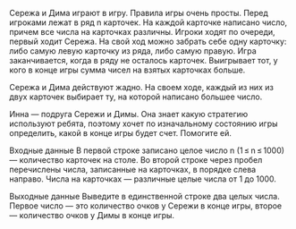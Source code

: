 Сережа и Дима играют в игру. Правила игры очень просты. Перед игроками лежат в ряд n карточек. На каждой карточке написано число, причем все числа на карточках различны. Игроки ходят по очереди, первый ходит Сережа. На свой ход можно забрать себе одну карточку: либо самую левую карточку из ряда, либо самую правую. Игра заканчивается, когда в ряду не осталось карточек. Выигрывает тот, у кого в конце игры сумма чисел на взятых карточках больше.

Сережа и Дима действуют жадно. На своем ходе, каждый из них из двух карточек выбирает ту, на которой написано большее число.

Инна — подруга Сережи и Димы. Она знает какую стратегию используют ребята, поэтому хочет по изначальному состоянию игры определить, какой в конце игры будет счет. Помогите ей.

Входные данные
В первой строке записано целое число n (1 ≤ n ≤ 1000) — количество карточек на столе. Во второй строке через пробел перечислены числа, записанные на карточках, в порядке слева направо. Числа на карточках — различные целые числа от 1 до 1000.

Выходные данные
Выведите в единственной строке два целых числа. Первое число — это количество очков у Сережи в конце игры, второе — количество очков у Димы в конце игры.
